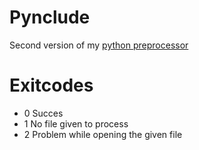 # Pynclude
Second version of my [python preprocessor](https://github.com/szaffo/pythonPreCompiler)


# Exitcodes

* 0 Succes
* 1 No file given to process
* 2 Problem while opening the given file